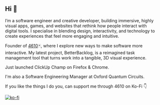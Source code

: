 ## Hi 👋

I’m a software engineer and creative developer, building immersive, highly visual apps, games, and websites that rethink how people interact with digital tools. I specialise in blending design, interactivity, and technology to create experiences that feel more engaging and intuitive.

Founder of [4610](https://4610.software)🃏, where I explore new ways to make software more interactive. My latest project, BetterBacklog, is a reimagined task management tool that turns work into a tangible, 3D visual experience.

Just launched ClickUp Champ on Firefox & Chrome.

I'm also a Software Engineering Manager at Oxford Quantum Circuits.

If you like the things I do you, can support me through 4610 on Ko-Fi 👇

[![ko-fi](https://ko-fi.com/img/githubbutton_sm.svg)](https://ko-fi.com/L3L61B4ZXD)

<!--
**cjrsmith/cjrsmith** is a ✨ _special_ ✨ repository because its `README.md` (this file) appears on your GitHub profile.

Here are some ideas to get you started:

- 🔭 I’m currently working on ...
- 🌱 I’m currently learning ...
- 👯 I’m looking to collaborate on ...
- 🤔 I’m looking for help with ...
- 💬 Ask me about ...
- 📫 How to reach me: ...
- 😄 Pronouns: ...
- ⚡ Fun fact: ...
-->
